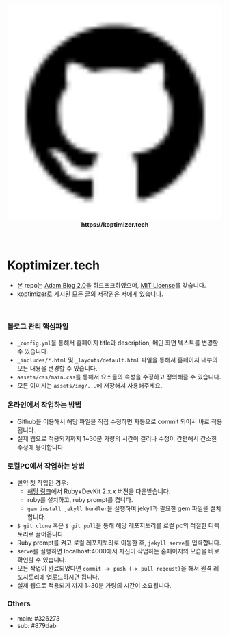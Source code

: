 <p align = 'center'>
   <img src="https://github.com/koptimizer/koptimizer.tech/blob/main/assets/img/icons/github_fill.svg" width="500" height="500"><br>
   <b> https://koptimizer.tech </b>
</p>
</br>

# Koptimizer.tech
- 본 repo는 [Adam Blog 2.0](http://jekyllthemes.org/themes/adam-blog-2/)을 하드포크하였으며, [MIT License](https://ko.wikipedia.org/wiki/MIT_%ED%97%88%EA%B0%80%EC%84%9C)를 갖습니다.
- koptimizer로 게시된 모든 글의 저작권은 저에게 있습니다.
</br>

### 블로그 관리 핵심파일
- ```_config.yml```을 통해서 홈페이지 title과 description, 메인 화면 텍스트를 변경할 수 있습니다.
- ```_includes/*.html``` 및 ```_layouts/default.html```  파일을 통해서 홈페이지 내부의 모든 내용을 변경할 수 있습니다.
- ```assets/css/main.css```를 통해서 요소들의 속성을 수정하고 정의해줄 수 있습니다.
- 모든 이미지는 ```assets/img/...```에 저장해서 사용해주세요.

### 온라인에서 작업하는 방법
- Github을 이용해서 해당 파일을 직접 수정하면 자동으로 commit 되어서 바로 적용됩니다.
- 실제 웹으로 적용되기까지 1~30분 가량의 시간이 걸리나 수정이 간편해서 간소한 수정에 용이합니다.

### 로컬PC에서 작업하는 방법
- 만약 첫 작업인 경우:
   - [해당 링크](https://rubyinstaller.org/downloads/)에서 Ruby+DevKit 2.x.x 버젼을 다운받습니다.
   - ruby를 설치하고, ruby prompt를 켭니다.
   - ```gem install jekyll bundler```을 실행하여 jekyll과 필요한 gem 파일을 설치합니다.
- ```$ git clone``` 혹은 ```$ git pull```을 통해 해당 레포지토리를 로컬 pc의 적절한 디렉토리로 끌어옵니다.
- Ruby prompt를 켜고 로컬 레포지토리로 이동한 후, ```jekyll serve```를 입력합니다.
- serve를 실행하면 localhost:4000에서 자신이 작업하는 홈페이지의 모습을 바로 확인할 수 있습니다.
- 모든 작업이 완료되었다면 ```commit -> push (-> pull reqeust)```을 해서 원격 레포지토리에 업로드하시면 됩니다.
- 실제 웹으로 적용되기 까지 1~30분 가량의 시간이 소요됩니다.

### Others
- main: #326273
- sub: #879dab
